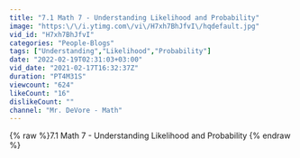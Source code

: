 ```yaml
---
title: "7.1 Math 7 - Understanding Likelihood and Probability"
image: "https:\/\/i.ytimg.com\/vi\/H7xh7BhJfvI\/hqdefault.jpg"
vid_id: "H7xh7BhJfvI"
categories: "People-Blogs"
tags: ["Understanding","Likelihood","Probability"]
date: "2022-02-19T02:31:03+03:00"
vid_date: "2021-02-17T16:32:37Z"
duration: "PT4M31S"
viewcount: "624"
likeCount: "16"
dislikeCount: ""
channel: "Mr. DeVore - Math"
---
```

{% raw %}7.1 Math 7 - Understanding Likelihood and Probability {% endraw %}
